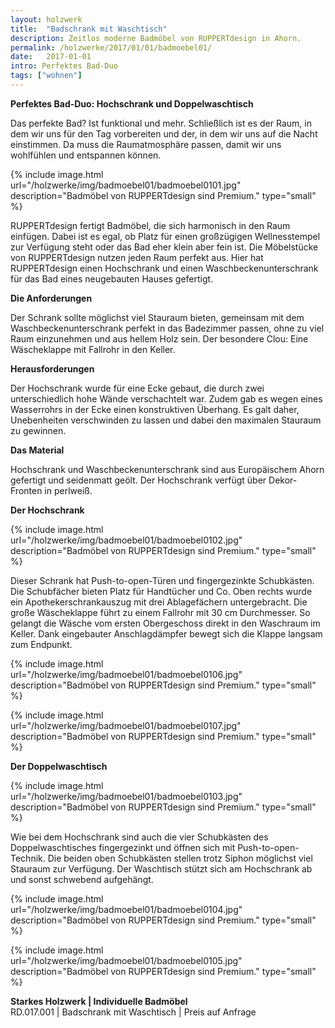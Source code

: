 ```yaml
---
layout: holzwerk
title:  "Badschrank mit Waschtisch"
description: Zeitlos moderne Badmöbel von RUPPERTdesign in Ahorn.
permalink: /holzwerke/2017/01/01/badmoebel01/
date:   2017-01-01
intro: Perfektes Bad-Duo
tags: ["wohnen"]
---
```


**Perfektes Bad-Duo: Hochschrank und Doppelwaschtisch**

Das perfekte Bad? Ist funktional und mehr.
Schließlich ist es der Raum, in dem wir uns für den Tag vorbereiten und der,
in dem wir uns auf die Nacht einstimmen. Da muss die Raumatmosphäre passen, 
damit wir uns wohlfühlen und entspannen können.  


{% include image.html url="/holzwerke/img/badmoebel01/badmoebel0101.jpg" description="Badmöbel von RUPPERTdesign sind Premium." type="small" %}


RUPPERTdesign fertigt Badmöbel, die sich harmonisch in den Raum einfügen. 
Dabei ist es egal, ob Platz für einen großzügigen Wellnesstempel zur Verfügung steht oder das Bad eher klein aber fein ist. 
Die Möbelstücke von RUPPERTdesign nutzen jeden Raum perfekt aus. 
Hier hat RUPPERTdesign einen Hochschrank und einen Waschbeckenunterschrank für das Bad eines neugebauten Hauses gefertigt.


**Die Anforderungen**


Der Schrank sollte möglichst viel Stauraum bieten, 
gemeinsam mit dem Waschbeckenunterschrank perfekt in das Badezimmer passen, 
ohne zu viel Raum einzunehmen und aus hellem Holz sein. 
Der besondere Clou: Eine Wäscheklappe mit Fallrohr in den Keller. 

**Herausforderungen**


Der Hochschrank wurde für eine Ecke gebaut, 
die durch zwei unterschiedlich hohe Wände verschachtelt war. 
Zudem gab es wegen eines Wasserrohrs in der Ecke einen konstruktiven Überhang. 
Es galt daher, Unebenheiten verschwinden zu lassen und dabei den maximalen Stauraum zu gewinnen.

**Das Material**


Hochschrank und Waschbeckenunterschrank sind aus Europäischem Ahorn gefertigt und seidenmatt geölt. 
Der Hochschrank verfügt über Dekor-Fronten in perlweiß. 


**Der Hochschrank**


{% include image.html url="/holzwerke/img/badmoebel01/badmoebel0102.jpg" description="Badmöbel von RUPPERTdesign sind Premium." type="small" %}


Dieser Schrank hat Push-to-open-Türen und fingergezinkte Schubkästen. 
Die Schubfächer bieten Platz für Handtücher und Co. 
Oben rechts wurde ein Apothekerschrankauszug mit drei Ablagefächern untergebracht.
Die große Wäscheklappe führt zu einem Fallrohr mit 30 cm Durchmesser. 
So gelangt die Wäsche vom ersten Obergeschoss direkt in den Waschraum im Keller. 
Dank eingebauter Anschlagdämpfer bewegt sich die Klappe langsam zum Endpunkt. 


{% include image.html url="/holzwerke/img/badmoebel01/badmoebel0106.jpg" description="Badmöbel von RUPPERTdesign sind Premium." type="small" %}

{% include image.html url="/holzwerke/img/badmoebel01/badmoebel0107.jpg" description="Badmöbel von RUPPERTdesign sind Premium." type="small" %}



**Der Doppelwaschtisch**


{% include image.html url="/holzwerke/img/badmoebel01/badmoebel0103.jpg" description="Badmöbel von RUPPERTdesign sind Premium." type="small" %}





Wie bei dem Hochschrank sind auch die vier Schubkästen des Doppelwaschtisches fingergezinkt und öffnen sich mit Push-to-open-Technik. 
Die beiden oben Schubkästen stellen trotz Siphon möglichst viel Stauraum zur Verfügung. 
Der Waschtisch stützt sich am Hochschrank ab und sonst schwebend aufgehängt. 


{% include image.html url="/holzwerke/img/badmoebel01/badmoebel0104.jpg" description="Badmöbel von RUPPERTdesign sind Premium." type="small" %}



{% include image.html url="/holzwerke/img/badmoebel01/badmoebel0105.jpg" description="Badmöbel von RUPPERTdesign sind Premium." type="small" %}

**Starkes Holzwerk \| Individuelle Badmöbel**    
RD.017.001  \|  Badschrank mit Waschtisch  \|  Preis auf Anfrage
